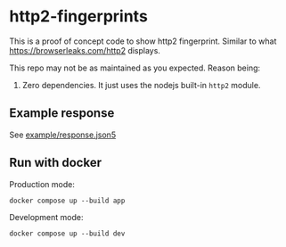 # http2-fingerprints

This is a proof of concept code to show http2 fingerprint. Similar to what https://browserleaks.com/http2 displays. 

This repo may not be as maintained as you expected. Reason being:

1. Zero dependencies. It just uses the nodejs built-in `http2` module.

## Example response

See [example/response.json5](/example/response.json5)

## Run with docker

Production mode:
```shell
docker compose up --build app
```

Development mode:
```shell
docker compose up --build dev
```
